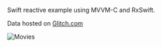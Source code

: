Swift reactive example using MVVM-C and RxSwift.

Data hosted on [Glitch.com](https://glitch.com/~tar-movies)

![Movies](movies.gif)

